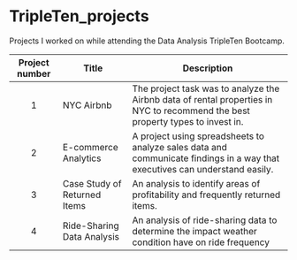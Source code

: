 # TripleTen_projects
Projects I worked on while attending the Data Analysis TripleTen Bootcamp.


| Project number | Title | Description |
| :-----------: | ----------- |----------- |
| 1 | NYC Airbnb | The project task was to analyze the Airbnb data of rental properties in NYC to recommend the best property types to invest in. |
| 2 | E-commerce Analytics | A project using spreadsheets to analyze sales data and communicate findings in a way that executives can understand easily. |
| 3 | Case Study of Returned Items | An analysis to identify areas of profitability and frequently returned items. |
| 4 | Ride-Sharing Data Analysis | An analysis of ride-sharing data to determine the impact weather condition have on ride frequency | 
